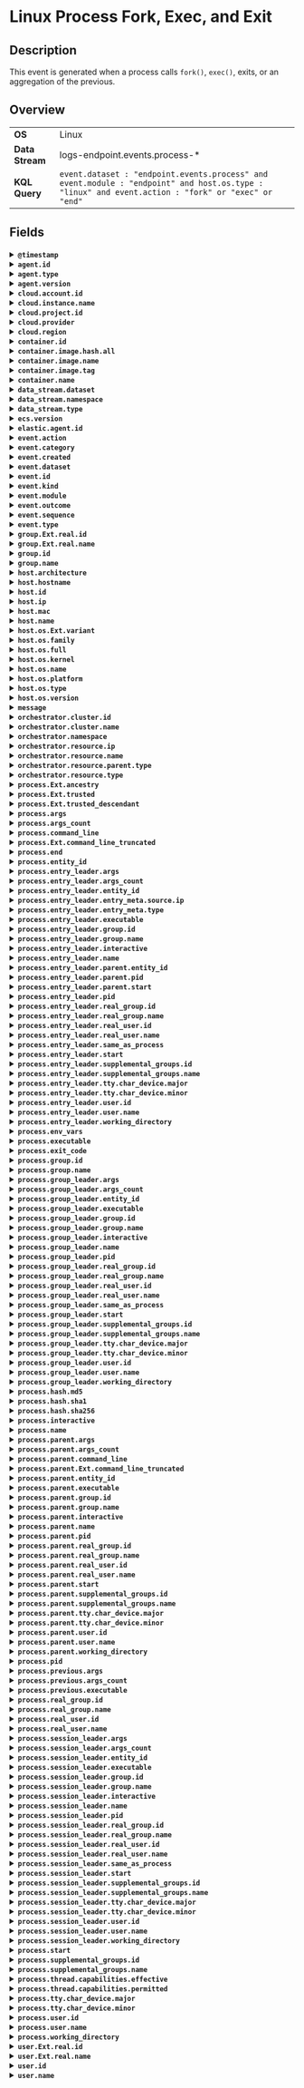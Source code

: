 # Linux Process Fork, Exec, and Exit

## Description

This event is generated when a process calls `fork()`, `exec()`, exits, or an aggregation of the previous.


## Overview

<table>
<tr>
<td><strong>OS</strong></td>
<td>Linux</td>
</tr>
<tr>
<td><strong>Data Stream</strong></td>
<td>logs-endpoint.events.process-*</td>
</tr>
<tr>
<td><strong>KQL Query</strong></td>
<td><code>event.dataset : "endpoint.events.process" and event.module : "endpoint" and host.os.type : "linux" and event.action : "fork" or "exec" or "end"</code></td>
</tr>
</table>

## Fields

<details>
<summary><strong><code>@timestamp</code></strong></summary>

<ul>

### ECS Description

Date/time when the event originated.  This is the date/time extracted from the event, typically representing when the event was generated by the source.  If the event source has no original timestamp, this value is typically populated by the first time the event was received by the pipeline.  Required field for all events.

### ECS Example

<code>2016-05-23T08:05:34.853Z</code>

</ul>
</details>

<details>
<summary><strong><code>agent.id</code></strong></summary>

<ul>

### ECS Description

Unique identifier of this agent (if one exists).  Example: For Beats this would be beat.id.

### ECS Example

<code>8a4f500d</code>

</ul>
</details>

<details>
<summary><strong><code>agent.type</code></strong></summary>

<ul>

### ECS Description

Type of the agent.  The agent type always stays the same and should be given by the agent used. In case of Filebeat the agent would always be Filebeat also if two Filebeat instances are run on the same machine.

### ECS Example

<code>filebeat</code>

### Endpoint Example

<code>endpoint</code>

</ul>
</details>

<details>
<summary><strong><code>agent.version</code></strong></summary>

<ul>

### ECS Description

Version of the agent.

### ECS Example

<code>6.0.0-rc2</code>

</ul>
</details>

<details>
<summary><strong><code>cloud.account.id</code></strong></summary>

<ul>

### ECS Description

The cloud account or organization id used to identify different entities in a multi-tenant environment.  Examples: AWS account id, Google Cloud ORG Id, or other unique identifier.

### ECS Example

<code>666777888999</code>

</ul>
</details>

<details>
<summary><strong><code>cloud.instance.name</code></strong></summary>

<ul>

### ECS Description

Instance name of the host machine.

</ul>
</details>

<details>
<summary><strong><code>cloud.project.id</code></strong></summary>

<ul>

### ECS Description

The cloud project identifier.  Examples: Google Cloud Project id, Azure Project id.

### ECS Example

<code>my-project</code>

</ul>
</details>

<details>
<summary><strong><code>cloud.provider</code></strong></summary>

<ul>

### ECS Description

Name of the cloud provider. Example values are aws, azure, gcp, or digitalocean.

### ECS Example

<code>aws</code>

</ul>
</details>

<details>
<summary><strong><code>cloud.region</code></strong></summary>

<ul>

### ECS Description

Region in which this host, resource, or service is located.

### ECS Example

<code>us-east-1</code>

</ul>
</details>

<details>
<summary><strong><code>container.id</code></strong></summary>

<ul>

### ECS Description

Unique container id.

</ul>
</details>

<details>
<summary><strong><code>container.image.hash.all</code></strong></summary>

<ul>

### ECS Description

An array of digests of the image the container was built on. Each digest consists of the hash algorithm and value in this format: `algorithm:value`. Algorithm names should align with the field names in the ECS hash field set.

### ECS Example

<code>[sha256:f8fefc80e3273dc756f288a63945820d6476ad64883892c771b5e2ece6bf1b26]</code>

</ul>
</details>

<details>
<summary><strong><code>container.image.name</code></strong></summary>

<ul>

### ECS Description

Name of the image the container was built on.

</ul>
</details>

<details>
<summary><strong><code>container.image.tag</code></strong></summary>

<ul>

### ECS Description

Container image tags.

</ul>
</details>

<details>
<summary><strong><code>container.name</code></strong></summary>

<ul>

### ECS Description

Container name.

</ul>
</details>

<details>
<summary><strong><code>data_stream.dataset</code></strong></summary>

<ul>

### ECS Description

Data stream dataset name.

### ECS Example

<code>nginx.access</code>

</ul>
</details>

<details>
<summary><strong><code>data_stream.namespace</code></strong></summary>

<ul>

### ECS Description

Data stream namespace.

### ECS Example

<code>production</code>

</ul>
</details>

<details>
<summary><strong><code>data_stream.type</code></strong></summary>

<ul>

### ECS Description

Data stream type.

### ECS Example

<code>logs</code>

</ul>
</details>

<details>
<summary><strong><code>ecs.version</code></strong></summary>

<ul>

### ECS Description

ECS version this event conforms to. `ecs.version` is a required field and must exist in all events.  When querying across multiple indices -- which may conform to slightly different ECS versions -- this field lets integrations adjust to the schema version of the events.

### ECS Example

<code>1.0.0</code>

</ul>
</details>

<details>
<summary><strong><code>elastic.agent.id</code></strong></summary>

<ul>

### ECS Description

Unique identifier of this elastic agent (if one exists).

### ECS Example

<code>c2a9093e-e289-4c0a-aa44-8c32a414fa7a</code>

</ul>
</details>

<details>
<summary><strong><code>event.action</code></strong></summary>

<ul>

### ECS Description

The action captured by the event.  This describes the information in the event. It is more specific than `event.category`. Examples are `group-add`, `process-started`, `file-created`. The value is normally defined by the implementer.

### ECS Example

<code>user-password-change</code>

</ul>
</details>

<details>
<summary><strong><code>event.category</code></strong></summary>

<ul>

### ECS Description

This is one of four ECS Categorization Fields, and indicates the second level in the ECS category hierarchy.  `event.category` represents the "big buckets" of ECS categories. For example, filtering on `event.category:process` yields all events relating to process activity. This field is closely related to `event.type`, which is used as a subcategory.  This field is an array. This will allow proper categorization of some events that fall in multiple categories.

### ECS Example

<code>authentication</code>

</ul>
</details>

<details>
<summary><strong><code>event.created</code></strong></summary>

<ul>

### ECS Description

`event.created` contains the date/time when the event was first read by an agent, or by your pipeline.  This field is distinct from `@timestamp` in that `@timestamp` typically contain the time extracted from the original event.  In most situations, these two timestamps will be slightly different. The difference can be used to calculate the delay between your source generating an event, and the time when your agent first processed it. This can be used to monitor your agent's or pipeline's ability to keep up with your event source.  In case the two timestamps are identical, `@timestamp` should be used.

### ECS Example

<code>2016-05-23T08:05:34.857Z</code>

</ul>
</details>

<details>
<summary><strong><code>event.dataset</code></strong></summary>

<ul>

### ECS Description

Name of the dataset.  If an event source publishes more than one type of log or events (e.g. access log, error log), the dataset is used to specify which one the event comes from.  It's recommended but not required to start the dataset name with the module name, followed by a dot, then the dataset name.

### ECS Example

<code>apache.access</code>

</ul>
</details>

<details>
<summary><strong><code>event.id</code></strong></summary>

<ul>

### ECS Description

Unique ID to describe the event.

### ECS Example

<code>8a4f500d</code>

</ul>
</details>

<details>
<summary><strong><code>event.kind</code></strong></summary>

<ul>

### ECS Description

This is one of four ECS Categorization Fields, and indicates the highest level in the ECS category hierarchy.  `event.kind` gives high-level information about what type of information the event contains, without being specific to the contents of the event. For example, values of this field distinguish alert events from metric events.  The value of this field can be used to inform how these kinds of events should be handled. They may warrant different retention, different access control, it may also help understand whether the data is coming in at a regular interval or not.

### ECS Example

<code>alert</code>

</ul>
</details>

<details>
<summary><strong><code>event.module</code></strong></summary>

<ul>

### ECS Description

Name of the module this data is coming from.  If your monitoring agent supports the concept of modules or plugins to process events of a given source (e.g. Apache logs), `event.module` should contain the name of this module.

### ECS Example

<code>apache</code>

</ul>
</details>

<details>
<summary><strong><code>event.outcome</code></strong></summary>

<ul>

### ECS Description

This is one of four ECS Categorization Fields, and indicates the lowest level in the ECS category hierarchy.  `event.outcome` simply denotes whether the event represents a success or a failure from the perspective of the entity that produced the event.  Note that when a single transaction is described in multiple events, each event may populate different values of `event.outcome`, according to their perspective.  Also note that in the case of a compound event (a single event that contains multiple logical events), this field should be populated with the value that best captures the overall success or failure from the perspective of the event producer.  Further note that not all events will have an associated outcome. For example, this field is generally not populated for metric events, events with `event.type:info`, or any events for which an outcome does not make logical sense.

### ECS Example

<code>success</code>

</ul>
</details>

<details>
<summary><strong><code>event.sequence</code></strong></summary>

<ul>

### ECS Description

Sequence number of the event.  The sequence number is a value published by some event sources, to make the exact ordering of events unambiguous, regardless of the timestamp precision.

</ul>
</details>

<details>
<summary><strong><code>event.type</code></strong></summary>

<ul>

### ECS Description

This is one of four ECS Categorization Fields, and indicates the third level in the ECS category hierarchy.  `event.type` represents a categorization "sub-bucket" that, when used along with the `event.category` field values, enables filtering events down to a level appropriate for single visualization.  This field is an array. This will allow proper categorization of some events that fall in multiple event types.

</ul>
</details>

<details>
<summary><strong><code>group.Ext.real.id</code></strong></summary>

<ul>

### ECS Description

Unique identifier for the group on the system/platform.

</ul>
</details>

<details>
<summary><strong><code>group.Ext.real.name</code></strong></summary>

<ul>

### ECS Description

Name of the group.

</ul>
</details>

<details>
<summary><strong><code>group.id</code></strong></summary>

<ul>

### ECS Description

Unique identifier for the group on the system/platform.

</ul>
</details>

<details>
<summary><strong><code>group.name</code></strong></summary>

<ul>

### ECS Description

Name of the group.

</ul>
</details>

<details>
<summary><strong><code>host.architecture</code></strong></summary>

<ul>

### ECS Description

Operating system architecture.

### ECS Example

<code>x86_64</code>

</ul>
</details>

<details>
<summary><strong><code>host.hostname</code></strong></summary>

<ul>

### ECS Description

Hostname of the host.  It normally contains what the `hostname` command returns on the host machine.

</ul>
</details>

<details>
<summary><strong><code>host.id</code></strong></summary>

<ul>

### ECS Description

Unique host id.  As hostname is not always unique, use values that are meaningful in your environment.  Example: The current usage of `beat.name`.

</ul>
</details>

<details>
<summary><strong><code>host.ip</code></strong></summary>

<ul>

### ECS Description

Host ip addresses.

</ul>
</details>

<details>
<summary><strong><code>host.mac</code></strong></summary>

<ul>

### ECS Description

Host MAC addresses.  The notation format from RFC 7042 is suggested: Each octet (that is, 8-bit byte) is represented by two [uppercase] hexadecimal digits giving the value of the octet as an unsigned integer. Successive octets are separated by a hyphen.

### ECS Example

<code>["00-00-5E-00-53-23", "00-00-5E-00-53-24"]</code>

</ul>
</details>

<details>
<summary><strong><code>host.name</code></strong></summary>

<ul>

### ECS Description

Name of the host.  It can contain what hostname returns on Unix systems, the fully qualified domain name (FQDN), or a name specified by the user. The recommended value is the lowercase FQDN of the host.

</ul>
</details>

<details>
<summary><strong><code>host.os.Ext.variant</code></strong></summary>

<ul>

### ECS Description

A string value or phrase that further aid to classify or qualify the operating system (OS).  For example the distribution for a Linux OS will be entered in this field.

### ECS Example

<code>Ubuntu</code>

</ul>
</details>

<details>
<summary><strong><code>host.os.family</code></strong></summary>

<ul>

### ECS Description

OS family (such as redhat, debian, freebsd, windows).

### ECS Example

<code>debian</code>

</ul>
</details>

<details>
<summary><strong><code>host.os.full</code></strong></summary>

<ul>

### ECS Description

Operating system name, including the version or code name.

### ECS Example

<code>Mac OS Mojave</code>

</ul>
</details>

<details>
<summary><strong><code>host.os.kernel</code></strong></summary>

<ul>

### ECS Description

Operating system kernel version as a raw string.

### ECS Example

<code>4.4.0-112-generic</code>

</ul>
</details>

<details>
<summary><strong><code>host.os.name</code></strong></summary>

<ul>

### ECS Description

Operating system name, without the version.

### ECS Example

<code>Mac OS X</code>

</ul>
</details>

<details>
<summary><strong><code>host.os.platform</code></strong></summary>

<ul>

### ECS Description

Operating system platform (such centos, ubuntu, windows).

### ECS Example

<code>darwin</code>

</ul>
</details>

<details>
<summary><strong><code>host.os.type</code></strong></summary>

<ul>

### ECS Description

Use the `os.type` field to categorize the operating system into one of the broad commercial families.  If the OS you're dealing with is not listed as an expected value, the field should not be populated. Please let us know by opening an issue with ECS, to propose its addition.

### ECS Example

<code>macos</code>

</ul>
</details>

<details>
<summary><strong><code>host.os.version</code></strong></summary>

<ul>

### ECS Description

Operating system version as a raw string.

### ECS Example

<code>10.14.1</code>

</ul>
</details>

<details>
<summary><strong><code>message</code></strong></summary>

<ul>

### ECS Description

For log events the message field contains the log message, optimized for viewing in a log viewer.  For structured logs without an original message field, other fields can be concatenated to form a human-readable summary of the event.  If multiple messages exist, they can be combined into one message.

### ECS Example

<code>Hello World</code>

</ul>
</details>

<details>
<summary><strong><code>orchestrator.cluster.id</code></strong></summary>

<ul>

### ECS Description

Unique ID of the cluster.

</ul>
</details>

<details>
<summary><strong><code>orchestrator.cluster.name</code></strong></summary>

<ul>

### ECS Description

Name of the cluster.

</ul>
</details>

<details>
<summary><strong><code>orchestrator.namespace</code></strong></summary>

<ul>

### ECS Description

Namespace in which the action is taking place.

### ECS Example

<code>kube-system</code>

</ul>
</details>

<details>
<summary><strong><code>orchestrator.resource.ip</code></strong></summary>

<ul>

### ECS Description

IP address assigned to the resource associated with the event being observed. In the case of a Kubernetes Pod, this array would contain only one element: the IP of the Pod (as opposed to the Node on which the Pod is running).

</ul>
</details>

<details>
<summary><strong><code>orchestrator.resource.name</code></strong></summary>

<ul>

### ECS Description

Name of the resource being acted upon.

### ECS Example

<code>test-pod-cdcws</code>

</ul>
</details>

<details>
<summary><strong><code>orchestrator.resource.parent.type</code></strong></summary>

<ul>

### ECS Description

Type or kind of the parent resource associated with the event being observed. In Kubernetes, this will be the name of a built-in workload resource (e.g., Deployment, StatefulSet, DaemonSet).

### ECS Example

<code>DaemonSet</code>

</ul>
</details>

<details>
<summary><strong><code>orchestrator.resource.type</code></strong></summary>

<ul>

### ECS Description

Type of resource being acted upon.

### ECS Example

<code>service</code>

</ul>
</details>

<details>
<summary><strong><code>process.Ext.ancestry</code></strong></summary>

<ul>

### ECS Description

An array of entity_ids indicating the ancestors for this event

</ul>
</details>

<details>
<summary><strong><code>process.Ext.trusted</code></strong></summary>

<ul>

### ECS Description

Whether or not the process is a trusted application

</ul>
</details>

<details>
<summary><strong><code>process.Ext.trusted_descendant</code></strong></summary>

<ul>

### ECS Description

Whether or not the process is a descendent of a trusted application

</ul>
</details>

<details>
<summary><strong><code>process.args</code></strong></summary>

<ul>

### ECS Description

Array of process arguments, starting with the absolute path to the executable.  May be filtered to protect sensitive information.

### ECS Example

<code>["/usr/bin/ssh", "-l", "user", "10.0.0.16"]</code>

</ul>
</details>

<details>
<summary><strong><code>process.args_count</code></strong></summary>

<ul>

### ECS Description

Length of the process.args array.  This field can be useful for querying or performing bucket analysis on how many arguments were provided to start a process. More arguments may be an indication of suspicious activity.

### ECS Example

<code>4</code>

</ul>
</details>

<details>
<summary><strong><code>process.command_line</code></strong></summary>

<ul>

### ECS Description

Full command line that started the process, including the absolute path to the executable, and all arguments.  Some arguments may be filtered to protect sensitive information.

### ECS Example

<code>/usr/bin/ssh -l user 10.0.0.16</code>

</ul>
</details>

<details>
<summary><strong><code>process.Ext.command_line_truncated</code></strong></summary>

<ul>

No description or example available
</details>

<details>
<summary><strong><code>process.end</code></strong></summary>

<ul>

### ECS Description

The time the process ended.

### ECS Example

<code>2016-05-23T08:05:34.853Z</code>

</ul>
</details>

<details>
<summary><strong><code>process.entity_id</code></strong></summary>

<ul>

### ECS Description

Unique identifier for the process.  The implementation of this is specified by the data source, but some examples of what could be used here are a process-generated UUID, Sysmon Process GUIDs, or a hash of some uniquely identifying components of a process.  Constructing a globally unique identifier is a common practice to mitigate PID reuse as well as to identify a specific process over time, across multiple monitored hosts.

### ECS Example

<code>c2c455d9f99375d</code>

</ul>
</details>

<details>
<summary><strong><code>process.entry_leader.args</code></strong></summary>

<ul>

### ECS Description

Array of process arguments, starting with the absolute path to the executable.  May be filtered to protect sensitive information.

### ECS Example

<code>["/usr/bin/ssh", "-l", "user", "10.0.0.16"]</code>

</ul>
</details>

<details>
<summary><strong><code>process.entry_leader.args_count</code></strong></summary>

<ul>

### ECS Description

Length of the process.args array.  This field can be useful for querying or performing bucket analysis on how many arguments were provided to start a process. More arguments may be an indication of suspicious activity.

### ECS Example

<code>4</code>

</ul>
</details>

<details>
<summary><strong><code>process.entry_leader.entity_id</code></strong></summary>

<ul>

### ECS Description

Unique identifier for the process.  The implementation of this is specified by the data source, but some examples of what could be used here are a process-generated UUID, Sysmon Process GUIDs, or a hash of some uniquely identifying components of a process.  Constructing a globally unique identifier is a common practice to mitigate PID reuse as well as to identify a specific process over time, across multiple monitored hosts.

### ECS Example

<code>c2c455d9f99375d</code>

</ul>
</details>

<details>
<summary><strong><code>process.entry_leader.entry_meta.source.ip</code></strong></summary>

<ul>

### ECS Description

IP address of the source (IPv4 or IPv6).

</ul>
</details>

<details>
<summary><strong><code>process.entry_leader.entry_meta.type</code></strong></summary>

<ul>

### ECS Description

The entry type for the entry session leader. Values include: init(e.g systemd), sshd, ssm, kubelet, teleport, terminal, console  Note: This field is only set on process.session_leader.

</ul>
</details>

<details>
<summary><strong><code>process.entry_leader.executable</code></strong></summary>

<ul>

### ECS Description

Absolute path to the process executable.

### ECS Example

<code>/usr/bin/ssh</code>

</ul>
</details>

<details>
<summary><strong><code>process.entry_leader.group.id</code></strong></summary>

<ul>

### ECS Description

Unique identifier for the group on the system/platform.

</ul>
</details>

<details>
<summary><strong><code>process.entry_leader.group.name</code></strong></summary>

<ul>

### ECS Description

Name of the group.

</ul>
</details>

<details>
<summary><strong><code>process.entry_leader.interactive</code></strong></summary>

<ul>

### ECS Description

Whether the process is connected to an interactive shell.  Process interactivity is inferred from the processes file descriptors. If the character device for the controlling tty is the same as stdin and stderr for the process, the process is considered interactive.  Note: A non-interactive process can belong to an interactive session and is simply one that does not have open file descriptors reading the controlling TTY on FD 0 (stdin) or writing to the controlling TTY on FD 2 (stderr). A backgrounded process is still considered interactive if stdin and stderr are connected to the controlling TTY.

### ECS Example

<code>1</code>

</ul>
</details>

<details>
<summary><strong><code>process.entry_leader.name</code></strong></summary>

<ul>

### ECS Description

Process name.  Sometimes called program name or similar.

### ECS Example

<code>ssh</code>

</ul>
</details>

<details>
<summary><strong><code>process.entry_leader.parent.entity_id</code></strong></summary>

<ul>

### ECS Description

Unique identifier for the process.  The implementation of this is specified by the data source, but some examples of what could be used here are a process-generated UUID, Sysmon Process GUIDs, or a hash of some uniquely identifying components of a process.  Constructing a globally unique identifier is a common practice to mitigate PID reuse as well as to identify a specific process over time, across multiple monitored hosts.

### ECS Example

<code>c2c455d9f99375d</code>

</ul>
</details>

<details>
<summary><strong><code>process.entry_leader.parent.pid</code></strong></summary>

<ul>

### ECS Description

Process id.

### ECS Example

<code>4242</code>

</ul>
</details>

<details>
<summary><strong><code>process.entry_leader.parent.start</code></strong></summary>

<ul>

### ECS Description

The time the process started.

### ECS Example

<code>2016-05-23T08:05:34.853Z</code>

</ul>
</details>

<details>
<summary><strong><code>process.entry_leader.pid</code></strong></summary>

<ul>

### ECS Description

Process id.

### ECS Example

<code>4242</code>

</ul>
</details>

<details>
<summary><strong><code>process.entry_leader.real_group.id</code></strong></summary>

<ul>

### ECS Description

Unique identifier for the group on the system/platform.

</ul>
</details>

<details>
<summary><strong><code>process.entry_leader.real_group.name</code></strong></summary>

<ul>

### ECS Description

Name of the group.

</ul>
</details>

<details>
<summary><strong><code>process.entry_leader.real_user.id</code></strong></summary>

<ul>

### ECS Description

Unique identifier of the user.

### ECS Example

<code>S-1-5-21-202424912787-2692429404-2351956786-1000</code>

</ul>
</details>

<details>
<summary><strong><code>process.entry_leader.real_user.name</code></strong></summary>

<ul>

### ECS Description

Short name or login of the user.

### ECS Example

<code>a.einstein</code>

</ul>
</details>

<details>
<summary><strong><code>process.entry_leader.same_as_process</code></strong></summary>

<ul>

### ECS Description

This boolean is used to identify if a leader process is the same as the top level process.  For example, if `process.group_leader.same_as_process = true`, it means the process event in question is the leader of its process group. Details under `process.*` like `pid` would be the same under `process.group_leader.*` The same applies for both `process.session_leader` and `process.entry_leader`.  This field exists to the benefit of EQL and other rule engines since it's not possible to compare equality between two fields in a single document. e.g `process.entity_id` = `process.group_leader.entity_id` (top level process is the process group leader) OR `process.entity_id` = `process.entry_leader.entity_id` (top level process is the entry session leader)  Instead these rules could be written like: `process.group_leader.same_as_process: true` OR `process.entry_leader.same_as_process: true`  Note: This field is only set on `process.entry_leader`, `process.session_leader` and `process.group_leader`.

### ECS Example

<code>1</code>

</ul>
</details>

<details>
<summary><strong><code>process.entry_leader.start</code></strong></summary>

<ul>

### ECS Description

The time the process started.

### ECS Example

<code>2016-05-23T08:05:34.853Z</code>

</ul>
</details>

<details>
<summary><strong><code>process.entry_leader.supplemental_groups.id</code></strong></summary>

<ul>

### ECS Description

Unique identifier for the group on the system/platform.

</ul>
</details>

<details>
<summary><strong><code>process.entry_leader.supplemental_groups.name</code></strong></summary>

<ul>

### ECS Description

Name of the group.

</ul>
</details>

<details>
<summary><strong><code>process.entry_leader.tty.char_device.major</code></strong></summary>

<ul>

### ECS Description

The major number identifies the driver associated with the device. The character device's major and minor numbers can be algorithmically combined to produce the more familiar terminal identifiers such as "ttyS0" and "pts/0". For more details, please refer to the Linux kernel documentation.

### ECS Example

<code>4</code>

</ul>
</details>

<details>
<summary><strong><code>process.entry_leader.tty.char_device.minor</code></strong></summary>

<ul>

### ECS Description

The minor number is used only by the driver specified by the major number; other parts of the kernel don’t use it, and merely pass it along to the driver. It is common for a driver to control several devices; the minor number provides a way for the driver to differentiate among them.

### ECS Example

<code>1</code>

</ul>
</details>

<details>
<summary><strong><code>process.entry_leader.user.id</code></strong></summary>

<ul>

### ECS Description

Unique identifier of the user.

### ECS Example

<code>S-1-5-21-202424912787-2692429404-2351956786-1000</code>

</ul>
</details>

<details>
<summary><strong><code>process.entry_leader.user.name</code></strong></summary>

<ul>

### ECS Description

Short name or login of the user.

### ECS Example

<code>a.einstein</code>

</ul>
</details>

<details>
<summary><strong><code>process.entry_leader.working_directory</code></strong></summary>

<ul>

### ECS Description

The working directory of the process.

### ECS Example

<code>/home/alice</code>

</ul>
</details>

<details>
<summary><strong><code>process.env_vars</code></strong></summary>

<ul>

### ECS Description

Array of environment variable bindings. Captured from a snapshot of the environment at the time of execution.  May be filtered to protect sensitive information.

### ECS Example

<code>["PATH=/usr/local/bin:/usr/bin", "USER=ubuntu"]</code>

</ul>
</details>

<details>
<summary><strong><code>process.executable</code></strong></summary>

<ul>

### ECS Description

Absolute path to the process executable.

### ECS Example

<code>/usr/bin/ssh</code>

</ul>
</details>

<details>
<summary><strong><code>process.exit_code</code></strong></summary>

<ul>

### ECS Description

The exit code of the process, if this is a termination event.  The field should be absent if there is no exit code for the event (e.g. process start).

### ECS Example

<code>137</code>

</ul>
</details>

<details>
<summary><strong><code>process.group.id</code></strong></summary>

<ul>

### ECS Description

Unique identifier for the group on the system/platform.

</ul>
</details>

<details>
<summary><strong><code>process.group.name</code></strong></summary>

<ul>

### ECS Description

Name of the group.

</ul>
</details>

<details>
<summary><strong><code>process.group_leader.args</code></strong></summary>

<ul>

### ECS Description

Array of process arguments, starting with the absolute path to the executable.  May be filtered to protect sensitive information.

### ECS Example

<code>["/usr/bin/ssh", "-l", "user", "10.0.0.16"]</code>

</ul>
</details>

<details>
<summary><strong><code>process.group_leader.args_count</code></strong></summary>

<ul>

### ECS Description

Length of the process.args array.  This field can be useful for querying or performing bucket analysis on how many arguments were provided to start a process. More arguments may be an indication of suspicious activity.

### ECS Example

<code>4</code>

</ul>
</details>

<details>
<summary><strong><code>process.group_leader.entity_id</code></strong></summary>

<ul>

### ECS Description

Unique identifier for the process.  The implementation of this is specified by the data source, but some examples of what could be used here are a process-generated UUID, Sysmon Process GUIDs, or a hash of some uniquely identifying components of a process.  Constructing a globally unique identifier is a common practice to mitigate PID reuse as well as to identify a specific process over time, across multiple monitored hosts.

### ECS Example

<code>c2c455d9f99375d</code>

</ul>
</details>

<details>
<summary><strong><code>process.group_leader.executable</code></strong></summary>

<ul>

### ECS Description

Absolute path to the process executable.

### ECS Example

<code>/usr/bin/ssh</code>

</ul>
</details>

<details>
<summary><strong><code>process.group_leader.group.id</code></strong></summary>

<ul>

### ECS Description

Unique identifier for the group on the system/platform.

</ul>
</details>

<details>
<summary><strong><code>process.group_leader.group.name</code></strong></summary>

<ul>

### ECS Description

Name of the group.

</ul>
</details>

<details>
<summary><strong><code>process.group_leader.interactive</code></strong></summary>

<ul>

### ECS Description

Whether the process is connected to an interactive shell.  Process interactivity is inferred from the processes file descriptors. If the character device for the controlling tty is the same as stdin and stderr for the process, the process is considered interactive.  Note: A non-interactive process can belong to an interactive session and is simply one that does not have open file descriptors reading the controlling TTY on FD 0 (stdin) or writing to the controlling TTY on FD 2 (stderr). A backgrounded process is still considered interactive if stdin and stderr are connected to the controlling TTY.

### ECS Example

<code>1</code>

</ul>
</details>

<details>
<summary><strong><code>process.group_leader.name</code></strong></summary>

<ul>

### ECS Description

Process name.  Sometimes called program name or similar.

### ECS Example

<code>ssh</code>

</ul>
</details>

<details>
<summary><strong><code>process.group_leader.pid</code></strong></summary>

<ul>

### ECS Description

Process id.

### ECS Example

<code>4242</code>

</ul>
</details>

<details>
<summary><strong><code>process.group_leader.real_group.id</code></strong></summary>

<ul>

### ECS Description

Unique identifier for the group on the system/platform.

</ul>
</details>

<details>
<summary><strong><code>process.group_leader.real_group.name</code></strong></summary>

<ul>

### ECS Description

Name of the group.

</ul>
</details>

<details>
<summary><strong><code>process.group_leader.real_user.id</code></strong></summary>

<ul>

### ECS Description

Unique identifier of the user.

### ECS Example

<code>S-1-5-21-202424912787-2692429404-2351956786-1000</code>

</ul>
</details>

<details>
<summary><strong><code>process.group_leader.real_user.name</code></strong></summary>

<ul>

### ECS Description

Short name or login of the user.

### ECS Example

<code>a.einstein</code>

</ul>
</details>

<details>
<summary><strong><code>process.group_leader.same_as_process</code></strong></summary>

<ul>

### ECS Description

This boolean is used to identify if a leader process is the same as the top level process.  For example, if `process.group_leader.same_as_process = true`, it means the process event in question is the leader of its process group. Details under `process.*` like `pid` would be the same under `process.group_leader.*` The same applies for both `process.session_leader` and `process.entry_leader`.  This field exists to the benefit of EQL and other rule engines since it's not possible to compare equality between two fields in a single document. e.g `process.entity_id` = `process.group_leader.entity_id` (top level process is the process group leader) OR `process.entity_id` = `process.entry_leader.entity_id` (top level process is the entry session leader)  Instead these rules could be written like: `process.group_leader.same_as_process: true` OR `process.entry_leader.same_as_process: true`  Note: This field is only set on `process.entry_leader`, `process.session_leader` and `process.group_leader`.

### ECS Example

<code>1</code>

</ul>
</details>

<details>
<summary><strong><code>process.group_leader.start</code></strong></summary>

<ul>

### ECS Description

The time the process started.

### ECS Example

<code>2016-05-23T08:05:34.853Z</code>

</ul>
</details>

<details>
<summary><strong><code>process.group_leader.supplemental_groups.id</code></strong></summary>

<ul>

### ECS Description

Unique identifier for the group on the system/platform.

</ul>
</details>

<details>
<summary><strong><code>process.group_leader.supplemental_groups.name</code></strong></summary>

<ul>

### ECS Description

Name of the group.

</ul>
</details>

<details>
<summary><strong><code>process.group_leader.tty.char_device.major</code></strong></summary>

<ul>

### ECS Description

The major number identifies the driver associated with the device. The character device's major and minor numbers can be algorithmically combined to produce the more familiar terminal identifiers such as "ttyS0" and "pts/0". For more details, please refer to the Linux kernel documentation.

### ECS Example

<code>4</code>

</ul>
</details>

<details>
<summary><strong><code>process.group_leader.tty.char_device.minor</code></strong></summary>

<ul>

### ECS Description

The minor number is used only by the driver specified by the major number; other parts of the kernel don’t use it, and merely pass it along to the driver. It is common for a driver to control several devices; the minor number provides a way for the driver to differentiate among them.

### ECS Example

<code>1</code>

</ul>
</details>

<details>
<summary><strong><code>process.group_leader.user.id</code></strong></summary>

<ul>

### ECS Description

Unique identifier of the user.

### ECS Example

<code>S-1-5-21-202424912787-2692429404-2351956786-1000</code>

</ul>
</details>

<details>
<summary><strong><code>process.group_leader.user.name</code></strong></summary>

<ul>

### ECS Description

Short name or login of the user.

### ECS Example

<code>a.einstein</code>

</ul>
</details>

<details>
<summary><strong><code>process.group_leader.working_directory</code></strong></summary>

<ul>

### ECS Description

The working directory of the process.

### ECS Example

<code>/home/alice</code>

</ul>
</details>

<details>
<summary><strong><code>process.hash.md5</code></strong></summary>

<ul>

### ECS Description

MD5 hash.

</ul>
</details>

<details>
<summary><strong><code>process.hash.sha1</code></strong></summary>

<ul>

### ECS Description

SHA1 hash.

</ul>
</details>

<details>
<summary><strong><code>process.hash.sha256</code></strong></summary>

<ul>

### ECS Description

SHA256 hash.

</ul>
</details>

<details>
<summary><strong><code>process.interactive</code></strong></summary>

<ul>

### ECS Description

Whether the process is connected to an interactive shell.  Process interactivity is inferred from the processes file descriptors. If the character device for the controlling tty is the same as stdin and stderr for the process, the process is considered interactive.  Note: A non-interactive process can belong to an interactive session and is simply one that does not have open file descriptors reading the controlling TTY on FD 0 (stdin) or writing to the controlling TTY on FD 2 (stderr). A backgrounded process is still considered interactive if stdin and stderr are connected to the controlling TTY.

### ECS Example

<code>1</code>

</ul>
</details>

<details>
<summary><strong><code>process.name</code></strong></summary>

<ul>

### ECS Description

Process name.  Sometimes called program name or similar.

### ECS Example

<code>ssh</code>

</ul>
</details>

<details>
<summary><strong><code>process.parent.args</code></strong></summary>

<ul>

### ECS Description

Array of process arguments, starting with the absolute path to the executable.  May be filtered to protect sensitive information.

### ECS Example

<code>["/usr/bin/ssh", "-l", "user", "10.0.0.16"]</code>

</ul>
</details>

<details>
<summary><strong><code>process.parent.args_count</code></strong></summary>

<ul>

### ECS Description

Length of the process.args array.  This field can be useful for querying or performing bucket analysis on how many arguments were provided to start a process. More arguments may be an indication of suspicious activity.

### ECS Example

<code>4</code>

</ul>
</details>

<details>
<summary><strong><code>process.parent.command_line</code></strong></summary>

<ul>

### ECS Description

Full command line that started the process, including the absolute path to the executable, and all arguments.  Some arguments may be filtered to protect sensitive information.

### ECS Example

<code>/usr/bin/ssh -l user 10.0.0.16</code>

</ul>
</details>

<details>
<summary><strong><code>process.parent.Ext.command_line_truncated</code></strong></summary>

<ul>

No description or example available
</details>

<details>
<summary><strong><code>process.parent.entity_id</code></strong></summary>

<ul>

### ECS Description

Unique identifier for the process.  The implementation of this is specified by the data source, but some examples of what could be used here are a process-generated UUID, Sysmon Process GUIDs, or a hash of some uniquely identifying components of a process.  Constructing a globally unique identifier is a common practice to mitigate PID reuse as well as to identify a specific process over time, across multiple monitored hosts.

### ECS Example

<code>c2c455d9f99375d</code>

</ul>
</details>

<details>
<summary><strong><code>process.parent.executable</code></strong></summary>

<ul>

### ECS Description

Absolute path to the process executable.

### ECS Example

<code>/usr/bin/ssh</code>

</ul>
</details>

<details>
<summary><strong><code>process.parent.group.id</code></strong></summary>

<ul>

### ECS Description

Unique identifier for the group on the system/platform.

</ul>
</details>

<details>
<summary><strong><code>process.parent.group.name</code></strong></summary>

<ul>

### ECS Description

Name of the group.

</ul>
</details>

<details>
<summary><strong><code>process.parent.interactive</code></strong></summary>

<ul>

### ECS Description

Whether the process is connected to an interactive shell.  Process interactivity is inferred from the processes file descriptors. If the character device for the controlling tty is the same as stdin and stderr for the process, the process is considered interactive.  Note: A non-interactive process can belong to an interactive session and is simply one that does not have open file descriptors reading the controlling TTY on FD 0 (stdin) or writing to the controlling TTY on FD 2 (stderr). A backgrounded process is still considered interactive if stdin and stderr are connected to the controlling TTY.

### ECS Example

<code>1</code>

</ul>
</details>

<details>
<summary><strong><code>process.parent.name</code></strong></summary>

<ul>

### ECS Description

Process name.  Sometimes called program name or similar.

### ECS Example

<code>ssh</code>

</ul>
</details>

<details>
<summary><strong><code>process.parent.pid</code></strong></summary>

<ul>

### ECS Description

Process id.

### ECS Example

<code>4242</code>

</ul>
</details>

<details>
<summary><strong><code>process.parent.real_group.id</code></strong></summary>

<ul>

### ECS Description

Unique identifier for the group on the system/platform.

</ul>
</details>

<details>
<summary><strong><code>process.parent.real_group.name</code></strong></summary>

<ul>

### ECS Description

Name of the group.

</ul>
</details>

<details>
<summary><strong><code>process.parent.real_user.id</code></strong></summary>

<ul>

### ECS Description

Unique identifier of the user.

### ECS Example

<code>S-1-5-21-202424912787-2692429404-2351956786-1000</code>

</ul>
</details>

<details>
<summary><strong><code>process.parent.real_user.name</code></strong></summary>

<ul>

### ECS Description

Short name or login of the user.

### ECS Example

<code>a.einstein</code>

</ul>
</details>

<details>
<summary><strong><code>process.parent.start</code></strong></summary>

<ul>

### ECS Description

The time the process started.

### ECS Example

<code>2016-05-23T08:05:34.853Z</code>

</ul>
</details>

<details>
<summary><strong><code>process.parent.supplemental_groups.id</code></strong></summary>

<ul>

### ECS Description

Unique identifier for the group on the system/platform.

</ul>
</details>

<details>
<summary><strong><code>process.parent.supplemental_groups.name</code></strong></summary>

<ul>

### ECS Description

Name of the group.

</ul>
</details>

<details>
<summary><strong><code>process.parent.tty.char_device.major</code></strong></summary>

<ul>

### ECS Description

The major number identifies the driver associated with the device. The character device's major and minor numbers can be algorithmically combined to produce the more familiar terminal identifiers such as "ttyS0" and "pts/0". For more details, please refer to the Linux kernel documentation.

### ECS Example

<code>4</code>

</ul>
</details>

<details>
<summary><strong><code>process.parent.tty.char_device.minor</code></strong></summary>

<ul>

### ECS Description

The minor number is used only by the driver specified by the major number; other parts of the kernel don’t use it, and merely pass it along to the driver. It is common for a driver to control several devices; the minor number provides a way for the driver to differentiate among them.

### ECS Example

<code>1</code>

</ul>
</details>

<details>
<summary><strong><code>process.parent.user.id</code></strong></summary>

<ul>

### ECS Description

Unique identifier of the user.

### ECS Example

<code>S-1-5-21-202424912787-2692429404-2351956786-1000</code>

</ul>
</details>

<details>
<summary><strong><code>process.parent.user.name</code></strong></summary>

<ul>

### ECS Description

Short name or login of the user.

### ECS Example

<code>a.einstein</code>

</ul>
</details>

<details>
<summary><strong><code>process.parent.working_directory</code></strong></summary>

<ul>

### ECS Description

The working directory of the process.

### ECS Example

<code>/home/alice</code>

</ul>
</details>

<details>
<summary><strong><code>process.pid</code></strong></summary>

<ul>

### ECS Description

Process id.

### ECS Example

<code>4242</code>

</ul>
</details>

<details>
<summary><strong><code>process.previous.args</code></strong></summary>

<ul>

### ECS Description

Array of process arguments, starting with the absolute path to the executable.  May be filtered to protect sensitive information.

### ECS Example

<code>["/usr/bin/ssh", "-l", "user", "10.0.0.16"]</code>

</ul>
</details>

<details>
<summary><strong><code>process.previous.args_count</code></strong></summary>

<ul>

### ECS Description

Length of the process.args array.  This field can be useful for querying or performing bucket analysis on how many arguments were provided to start a process. More arguments may be an indication of suspicious activity.

### ECS Example

<code>4</code>

</ul>
</details>

<details>
<summary><strong><code>process.previous.executable</code></strong></summary>

<ul>

### ECS Description

Absolute path to the process executable.

### ECS Example

<code>/usr/bin/ssh</code>

</ul>
</details>

<details>
<summary><strong><code>process.real_group.id</code></strong></summary>

<ul>

### ECS Description

Unique identifier for the group on the system/platform.

</ul>
</details>

<details>
<summary><strong><code>process.real_group.name</code></strong></summary>

<ul>

### ECS Description

Name of the group.

</ul>
</details>

<details>
<summary><strong><code>process.real_user.id</code></strong></summary>

<ul>

### ECS Description

Unique identifier of the user.

### ECS Example

<code>S-1-5-21-202424912787-2692429404-2351956786-1000</code>

</ul>
</details>

<details>
<summary><strong><code>process.real_user.name</code></strong></summary>

<ul>

### ECS Description

Short name or login of the user.

### ECS Example

<code>a.einstein</code>

</ul>
</details>

<details>
<summary><strong><code>process.session_leader.args</code></strong></summary>

<ul>

### ECS Description

Array of process arguments, starting with the absolute path to the executable.  May be filtered to protect sensitive information.

### ECS Example

<code>["/usr/bin/ssh", "-l", "user", "10.0.0.16"]</code>

</ul>
</details>

<details>
<summary><strong><code>process.session_leader.args_count</code></strong></summary>

<ul>

### ECS Description

Length of the process.args array.  This field can be useful for querying or performing bucket analysis on how many arguments were provided to start a process. More arguments may be an indication of suspicious activity.

### ECS Example

<code>4</code>

</ul>
</details>

<details>
<summary><strong><code>process.session_leader.entity_id</code></strong></summary>

<ul>

### ECS Description

Unique identifier for the process.  The implementation of this is specified by the data source, but some examples of what could be used here are a process-generated UUID, Sysmon Process GUIDs, or a hash of some uniquely identifying components of a process.  Constructing a globally unique identifier is a common practice to mitigate PID reuse as well as to identify a specific process over time, across multiple monitored hosts.

### ECS Example

<code>c2c455d9f99375d</code>

</ul>
</details>

<details>
<summary><strong><code>process.session_leader.executable</code></strong></summary>

<ul>

### ECS Description

Absolute path to the process executable.

### ECS Example

<code>/usr/bin/ssh</code>

</ul>
</details>

<details>
<summary><strong><code>process.session_leader.group.id</code></strong></summary>

<ul>

### ECS Description

Unique identifier for the group on the system/platform.

</ul>
</details>

<details>
<summary><strong><code>process.session_leader.group.name</code></strong></summary>

<ul>

### ECS Description

Name of the group.

</ul>
</details>

<details>
<summary><strong><code>process.session_leader.interactive</code></strong></summary>

<ul>

### ECS Description

Whether the process is connected to an interactive shell.  Process interactivity is inferred from the processes file descriptors. If the character device for the controlling tty is the same as stdin and stderr for the process, the process is considered interactive.  Note: A non-interactive process can belong to an interactive session and is simply one that does not have open file descriptors reading the controlling TTY on FD 0 (stdin) or writing to the controlling TTY on FD 2 (stderr). A backgrounded process is still considered interactive if stdin and stderr are connected to the controlling TTY.

### ECS Example

<code>1</code>

</ul>
</details>

<details>
<summary><strong><code>process.session_leader.name</code></strong></summary>

<ul>

### ECS Description

Process name.  Sometimes called program name or similar.

### ECS Example

<code>ssh</code>

</ul>
</details>

<details>
<summary><strong><code>process.session_leader.pid</code></strong></summary>

<ul>

### ECS Description

Process id.

### ECS Example

<code>4242</code>

</ul>
</details>

<details>
<summary><strong><code>process.session_leader.real_group.id</code></strong></summary>

<ul>

### ECS Description

Unique identifier for the group on the system/platform.

</ul>
</details>

<details>
<summary><strong><code>process.session_leader.real_group.name</code></strong></summary>

<ul>

### ECS Description

Name of the group.

</ul>
</details>

<details>
<summary><strong><code>process.session_leader.real_user.id</code></strong></summary>

<ul>

### ECS Description

Unique identifier of the user.

### ECS Example

<code>S-1-5-21-202424912787-2692429404-2351956786-1000</code>

</ul>
</details>

<details>
<summary><strong><code>process.session_leader.real_user.name</code></strong></summary>

<ul>

### ECS Description

Short name or login of the user.

### ECS Example

<code>a.einstein</code>

</ul>
</details>

<details>
<summary><strong><code>process.session_leader.same_as_process</code></strong></summary>

<ul>

### ECS Description

This boolean is used to identify if a leader process is the same as the top level process.  For example, if `process.group_leader.same_as_process = true`, it means the process event in question is the leader of its process group. Details under `process.*` like `pid` would be the same under `process.group_leader.*` The same applies for both `process.session_leader` and `process.entry_leader`.  This field exists to the benefit of EQL and other rule engines since it's not possible to compare equality between two fields in a single document. e.g `process.entity_id` = `process.group_leader.entity_id` (top level process is the process group leader) OR `process.entity_id` = `process.entry_leader.entity_id` (top level process is the entry session leader)  Instead these rules could be written like: `process.group_leader.same_as_process: true` OR `process.entry_leader.same_as_process: true`  Note: This field is only set on `process.entry_leader`, `process.session_leader` and `process.group_leader`.

### ECS Example

<code>1</code>

</ul>
</details>

<details>
<summary><strong><code>process.session_leader.start</code></strong></summary>

<ul>

### ECS Description

The time the process started.

### ECS Example

<code>2016-05-23T08:05:34.853Z</code>

</ul>
</details>

<details>
<summary><strong><code>process.session_leader.supplemental_groups.id</code></strong></summary>

<ul>

### ECS Description

Unique identifier for the group on the system/platform.

</ul>
</details>

<details>
<summary><strong><code>process.session_leader.supplemental_groups.name</code></strong></summary>

<ul>

### ECS Description

Name of the group.

</ul>
</details>

<details>
<summary><strong><code>process.session_leader.tty.char_device.major</code></strong></summary>

<ul>

### ECS Description

The major number identifies the driver associated with the device. The character device's major and minor numbers can be algorithmically combined to produce the more familiar terminal identifiers such as "ttyS0" and "pts/0". For more details, please refer to the Linux kernel documentation.

### ECS Example

<code>4</code>

</ul>
</details>

<details>
<summary><strong><code>process.session_leader.tty.char_device.minor</code></strong></summary>

<ul>

### ECS Description

The minor number is used only by the driver specified by the major number; other parts of the kernel don’t use it, and merely pass it along to the driver. It is common for a driver to control several devices; the minor number provides a way for the driver to differentiate among them.

### ECS Example

<code>1</code>

</ul>
</details>

<details>
<summary><strong><code>process.session_leader.user.id</code></strong></summary>

<ul>

### ECS Description

Unique identifier of the user.

### ECS Example

<code>S-1-5-21-202424912787-2692429404-2351956786-1000</code>

</ul>
</details>

<details>
<summary><strong><code>process.session_leader.user.name</code></strong></summary>

<ul>

### ECS Description

Short name or login of the user.

### ECS Example

<code>a.einstein</code>

</ul>
</details>

<details>
<summary><strong><code>process.session_leader.working_directory</code></strong></summary>

<ul>

### ECS Description

The working directory of the process.

### ECS Example

<code>/home/alice</code>

</ul>
</details>

<details>
<summary><strong><code>process.start</code></strong></summary>

<ul>

### ECS Description

The time the process started.

### ECS Example

<code>2016-05-23T08:05:34.853Z</code>

</ul>
</details>

<details>
<summary><strong><code>process.supplemental_groups.id</code></strong></summary>

<ul>

### ECS Description

Unique identifier for the group on the system/platform.

</ul>
</details>

<details>
<summary><strong><code>process.supplemental_groups.name</code></strong></summary>

<ul>

### ECS Description

Name of the group.

</ul>
</details>

<details>
<summary><strong><code>process.thread.capabilities.effective</code></strong></summary>

<ul>

### ECS Description

This is the set of capabilities used by the kernel to perform permission checks for the thread.

### ECS Example

<code>["CAP_BPF", "CAP_SYS_ADMIN"]</code>

</ul>
</details>

<details>
<summary><strong><code>process.thread.capabilities.permitted</code></strong></summary>

<ul>

### ECS Description

This is a limiting superset for the effective capabilities that the thread may assume.

### ECS Example

<code>["CAP_BPF", "CAP_SYS_ADMIN"]</code>

</ul>
</details>

<details>
<summary><strong><code>process.tty.char_device.major</code></strong></summary>

<ul>

### ECS Description

The major number identifies the driver associated with the device. The character device's major and minor numbers can be algorithmically combined to produce the more familiar terminal identifiers such as "ttyS0" and "pts/0". For more details, please refer to the Linux kernel documentation.

### ECS Example

<code>4</code>

</ul>
</details>

<details>
<summary><strong><code>process.tty.char_device.minor</code></strong></summary>

<ul>

### ECS Description

The minor number is used only by the driver specified by the major number; other parts of the kernel don’t use it, and merely pass it along to the driver. It is common for a driver to control several devices; the minor number provides a way for the driver to differentiate among them.

### ECS Example

<code>1</code>

</ul>
</details>

<details>
<summary><strong><code>process.user.id</code></strong></summary>

<ul>

### ECS Description

Unique identifier of the user.

### ECS Example

<code>S-1-5-21-202424912787-2692429404-2351956786-1000</code>

</ul>
</details>

<details>
<summary><strong><code>process.user.name</code></strong></summary>

<ul>

### ECS Description

Short name or login of the user.

### ECS Example

<code>a.einstein</code>

</ul>
</details>

<details>
<summary><strong><code>process.working_directory</code></strong></summary>

<ul>

### ECS Description

The working directory of the process.

### ECS Example

<code>/home/alice</code>

</ul>
</details>

<details>
<summary><strong><code>user.Ext.real.id</code></strong></summary>

<ul>

### ECS Description

One or multiple unique identifiers of the user.

</ul>
</details>

<details>
<summary><strong><code>user.Ext.real.name</code></strong></summary>

<ul>

### ECS Description

Short name or login of the user.

</ul>
</details>

<details>
<summary><strong><code>user.id</code></strong></summary>

<ul>

### ECS Description

Unique identifier of the user.

### ECS Example

<code>S-1-5-21-202424912787-2692429404-2351956786-1000</code>

</ul>
</details>

<details>
<summary><strong><code>user.name</code></strong></summary>

<ul>

### ECS Description

Short name or login of the user.

### ECS Example

<code>a.einstein</code>

</ul>
</details>

